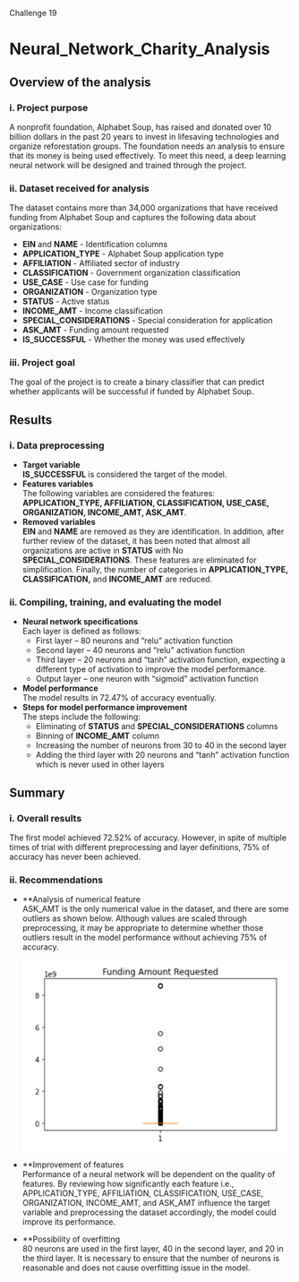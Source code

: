 Challenge 19
# Neural_Network_Charity_Analysis

## Overview of the analysis

### i. Project purpose
A nonprofit foundation, Alphabet Soup, has raised and donated over 10 billion dollars in the past 20 years to invest in lifesaving technologies and organize reforestation groups. The foundation needs an analysis to ensure that its money is being used effectively. To meet this need, a deep learning neural network will be designed and trained through the project.

### ii. Dataset received for analysis
The dataset contains more than 34,000 organizations that have received funding from Alphabet Soup and captures the following data about organizations:
- **EIN** and **NAME** - Identification columns
- **APPLICATION_TYPE** - Alphabet Soup application type
- **AFFILIATION** - Affiliated sector of industry
- **CLASSIFICATION** - Government organization classification
- **USE_CASE** - Use case for funding
- **ORGANIZATION** - Organization type
- **STATUS** - Active status
- **INCOME_AMT** - Income classification
- **SPECIAL_CONSIDERATIONS** - Special consideration for application
- **ASK_AMT** - Funding amount requested
- **IS_SUCCESSFUL** - Whether the money was used effectively

### iii. Project goal
The goal of the project is to create a binary classifier that can predict whether applicants will be successful if funded by Alphabet Soup.


## Results

### i. Data preprocessing
- **Target variable**\
**IS_SUCCESSFUL** is considered the target of the model.
- **Features variables**\
The following variables are considered the features: **APPLICATION_TYPE, AFFILIATION, CLASSIFICATION, USE_CASE, ORGANIZATION, INCOME_AMT, ASK_AMT**.
- **Removed variables**\
**EIN** and **NAME** are removed as they are identification. In addition, after further review of the dataset, it has been noted that almost all organizations are active in **STATUS** with No **SPECIAL_CONSIDERATIONS**. These features are eliminated for simplification. Finally, the number of categories in **APPLICATION_TYPE, CLASSIFICATION,** and **INCOME_AMT** are reduced.

### ii. Compiling, training, and evaluating the model
- **Neural network specifications**\
  Each layer is defined as follows:
    - First layer – 80 neurons and “relu” activation function
    - Second layer – 40 neurons and “relu” activation function
    - Third layer – 20 neurons and “tanh” activation function, expecting a different type of activation to improve the model performance.
    - Output layer – one neuron with “sigmoid” activation function
- **Model performance**\
  The model results in 72.47% of accuracy eventually.
- **Steps for model performance improvement**\
  The steps include the following:
    - Eliminating of **STATUS** and **SPECIAL_CONSIDERATIONS** columns
    - Binning of **INCOME_AMT** column
    - Increasing the number of neurons from 30 to 40 in the second layer
    - Adding the third layer with 20 neurons and “tanh” activation function which is never used in other layers


## Summary
### i. Overall results
The first model achieved 72.52% of accuracy. However, in spite of multiple times of trial with different preprocessing and layer definitions, 75% of accuracy has never been achieved. 

### ii. Recommendations
- **Analysis of numerical feature\
  ASK_AMT is the only numerical value in the dataset, and there are some outliers as shown below. Although values are scaled through preprocessing, it may be appropriate to determine whether those outliers result in the model performance without achieving 75% of accuracy.
  
  <img src="https://github.com/Ryoichi2022/Neural_Network_Charity_Analysis/blob/main/Funding_Amount.png" width="600"/>  

- **Improvement of features\
  Performance of a neural network will be dependent on the quality of features. By reviewing how significantly each feature i.e., APPLICATION_TYPE, AFFILIATION, CLASSIFICATION, USE_CASE, ORGANIZATION, INCOME_AMT, and ASK_AMT influence the target variable and preprocessing the dataset accordingly, the model could improve its performance.
  
- **Possibility of overfitting\
  80 neurons are used in the first layer, 40 in the second layer, and 20 in the third layer. It is necessary to ensure that the number of neurons is reasonable and does not cause overfitting issue in the model.
